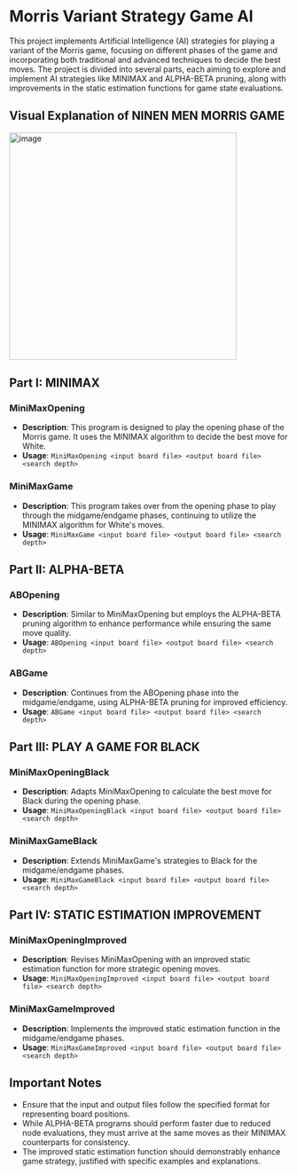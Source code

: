 # Morris Variant Strategy Game AI

This project implements Artificial Intelligence (AI) strategies for playing a variant of the Morris game, focusing on different phases of the game and incorporating both traditional and advanced techniques to decide the best moves. The project is divided into several parts, each aiming to explore and implement AI strategies like MINIMAX and ALPHA-BETA pruning, along with improvements in the static estimation functions for game state evaluations.

## Visual Explanation of NINEN MEN MORRIS GAME
<img width="410" alt="image" src="https://github.com/nishan2293/PySparkKMeansImageCompression/assets/157925518/762349af-c1cb-429d-aee7-e10786042159">

## Part I: MINIMAX

### MiniMaxOpening
- **Description**: This program is designed to play the opening phase of the Morris game. It uses the MINIMAX algorithm to decide the best move for White.
- **Usage**: `MiniMaxOpening <input board file> <output board file> <search depth>`

### MiniMaxGame
- **Description**: This program takes over from the opening phase to play through the midgame/endgame phases, continuing to utilize the MINIMAX algorithm for White's moves.
- **Usage**: `MiniMaxGame <input board file> <output board file> <search depth>`

## Part II: ALPHA-BETA

### ABOpening
- **Description**: Similar to MiniMaxOpening but employs the ALPHA-BETA pruning algorithm to enhance performance while ensuring the same move quality.
- **Usage**: `ABOpening <input board file> <output board file> <search depth>`

### ABGame
- **Description**: Continues from the ABOpening phase into the midgame/endgame, using ALPHA-BETA pruning for improved efficiency.
- **Usage**: `ABGame <input board file> <output board file> <search depth>`

## Part III: PLAY A GAME FOR BLACK

### MiniMaxOpeningBlack
- **Description**: Adapts MiniMaxOpening to calculate the best move for Black during the opening phase.
- **Usage**: `MiniMaxOpeningBlack <input board file> <output board file> <search depth>`

### MiniMaxGameBlack
- **Description**: Extends MiniMaxGame's strategies to Black for the midgame/endgame phases.
- **Usage**: `MiniMaxGameBlack <input board file> <output board file> <search depth>`

## Part IV: STATIC ESTIMATION IMPROVEMENT

### MiniMaxOpeningImproved
- **Description**: Revises MiniMaxOpening with an improved static estimation function for more strategic opening moves.
- **Usage**: `MiniMaxOpeningImproved <input board file> <output board file> <search depth>`

### MiniMaxGameImproved
- **Description**: Implements the improved static estimation function in the midgame/endgame phases.
- **Usage**: `MiniMaxGameImproved <input board file> <output board file> <search depth>`

## Important Notes
- Ensure that the input and output files follow the specified format for representing board positions.
- While ALPHA-BETA programs should perform faster due to reduced node evaluations, they must arrive at the same moves as their MINIMAX counterparts for consistency.
- The improved static estimation function should demonstrably enhance game strategy, justified with specific examples and explanations.

